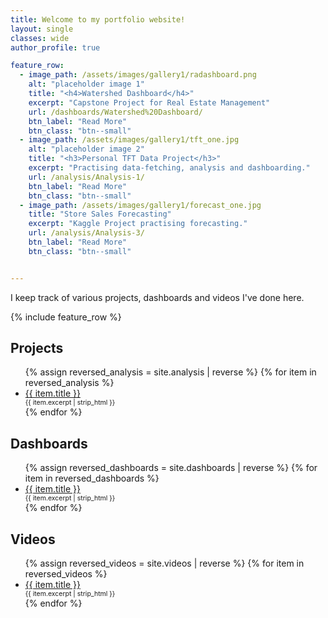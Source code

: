 ```yaml
---
title: Welcome to my portfolio website!
layout: single
classes: wide
author_profile: true

feature_row:
  - image_path: /assets/images/gallery1/radashboard.png
    alt: "placeholder image 1"
    title: "<h4>Watershed Dashboard</h4>"
    excerpt: "Capstone Project for Real Estate Management"
    url: /dashboards/Watershed%20Dashboard/
    btn_label: "Read More"
    btn_class: "btn--small"
  - image_path: /assets/images/gallery1/tft_one.jpg
    alt: "placeholder image 2"
    title: "<h3>Personal TFT Data Project</h3>"
    excerpt: "Practising data-fetching, analysis and dashboarding."
    url: /analysis/Analysis-1/
    btn_label: "Read More"
    btn_class: "btn--small"
  - image_path: /assets/images/gallery1/forecast_one.jpg
    title: "Store Sales Forecasting"
    excerpt: "Kaggle Project practising forecasting."
    url: /analysis/Analysis-3/
    btn_label: "Read More"
    btn_class: "btn--small"


---
```


I keep track of various projects, dashboards and videos I've done here.

{% include feature_row %}

## Projects
<ul>
  {% assign reversed_analysis = site.analysis | reverse %}
  {% for item in reversed_analysis %}
    <li>
      <a href="{{ item.url }}">{{ item.title }}</a>
      <span style="display: block; font-size: 0.75em;"> 
        {{ item.excerpt | strip_html }} 
      </span>
    </li>
  {% endfor %}
</ul>

## Dashboards
<ul>
  {% assign reversed_dashboards = site.dashboards | reverse %}
  {% for item in reversed_dashboards %}
    <li>
      <a href="{{ item.url }}">{{ item.title }}</a>
      <span style="display: block; font-size: 0.75em;"> 
        {{ item.excerpt | strip_html }} 
      </span>
    </li>
  {% endfor %}
</ul>

## Videos
<ul>
  {% assign reversed_videos = site.videos | reverse %}
  {% for item in reversed_videos %}
    <li>
      <a href="{{ item.url }}">{{ item.title }}</a>
      <span style="display: block; font-size: 0.75em;"> 
        {{ item.excerpt | strip_html }} 
      </span>
    </li>
  {% endfor %}
</ul>
